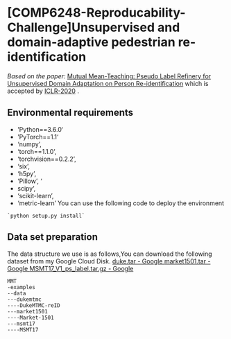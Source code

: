 #  [COMP6248-Reproducability-Challenge]Unsupervised and domain-adaptive pedestrian re-identification

*Based on the paper:*  [Mutual Mean-Teaching: Pseudo Label Refinery for Unsupervised Domain Adaptation on Person Re-identification](https://openreview.net/forum?id=rJlnOhVYPS)  which is accepted by  [ICLR-2020](https://iclr.cc/) .




## Environmental requirements
* ’Python==3.6.0‘
* ’PyTorch==1.1‘
* ‘numpy’, 
* ‘torch==1.1.0’, 
* ‘torchvision==0.2.2’, 
* ‘six’, 
* ‘h5py’, 
* ‘Pillow’, ‘
* scipy’,
* ‘scikit-learn’, 
* ‘metric-learn’
You can use the following code to deploy the environment

```
`python setup.py install`
```

## Data set preparation
The data structure we use is as follows,You can download the following dataset from my Google Cloud Disk.
[duke.tar - Google ](https://drive.google.com/file/d/17mHIip2x5DXWqDUT97aiqKsrTQvSI830/view?usp=sharing)
[market1501.tar - Google ](https://drive.google.com/file/d/1kbDAPetylhb350LX3EINoEtFsXeXB0uW/view?usp=sharing)
[MSMT17_V1_ps_label.tar.gz - Google ](https://drive.google.com/file/d/1WUDSTRmiXsUSbGaa9oKIQMWhawlBdBag/view?usp=sharing)


```
MMT
-examples
--data
---dukemtmc
----DukeMTMC-reID
---market1501
----Market-1501
---msmt17
----MSMT17
```












